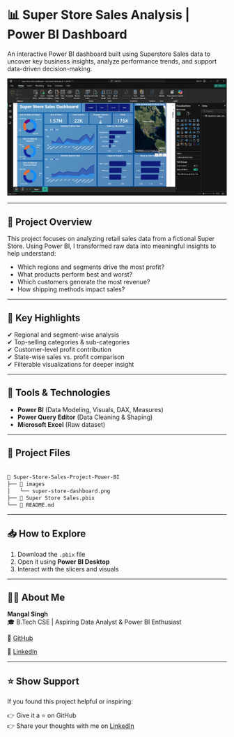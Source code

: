 # 📊 Super Store Sales Analysis | Power BI Dashboard

An interactive Power BI dashboard built using Superstore Sales data to uncover key business insights, analyze performance trends, and support data-driven decision-making.

![Dashboard Preview](Image/Dashboard%20Preview.png)


---

## 🚀 Project Overview

This project focuses on analyzing retail sales data from a fictional Super Store. Using Power BI, I transformed raw data into meaningful insights to help understand:

- Which regions and segments drive the most profit?
- What products perform best and worst?
- Which customers generate the most revenue?
- How shipping methods impact sales?

---

## 📌 Key Highlights

✔ Regional and segment-wise analysis  
✔ Top-selling categories & sub-categories  
✔ Customer-level profit contribution  
✔ State-wise sales vs. profit comparison  
✔ Filterable visualizations for deeper insight  

---

## 🧰 Tools & Technologies

- **Power BI** (Data Modeling, Visuals, DAX, Measures)
- **Power Query Editor** (Data Cleaning & Shaping)
- **Microsoft Excel** (Raw dataset)

---

## 📂 Project Files

```

📁 Super-Store-Sales-Project-Power-BI
├── 📁 images
│   └── super-store-dashboard.png
├── 📄 Super Store Sales.pbix
└── 📄 README.md

```

---

## 📥 How to Explore

1. Download the `.pbix` file
2. Open it using **Power BI Desktop**
3. Interact with the slicers and visuals

---

## 🙋‍♂️ About Me

**Mangal Singh**  
🎓 B.Tech CSE | Aspiring Data Analyst & Power BI Enthusiast  

🔗 [GitHub](https://github.com/mangal-singh001)  

🔗 [LinkedIn](https://www.linkedin.com/in/mangal-singh001)

---

## ⭐ Show Support

If you found this project helpful or inspiring:

👉 Give it a ⭐ on GitHub  
👉 Share your thoughts with me on [LinkedIn](https://www.linkedin.com/in/mangal-singh001)

